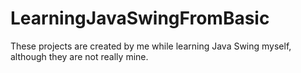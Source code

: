 # LearningJavaSwingFromBasic
These projects are created by me while learning Java Swing myself, although they are not really mine.
